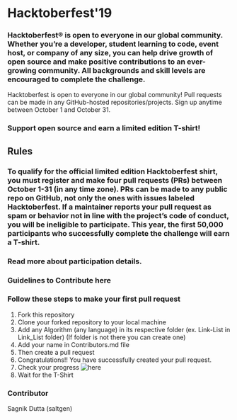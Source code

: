 # Hacktoberfest'19

### Hacktoberfest® is open to everyone in our global community. Whether you’re a developer, student learning to code, event host, or company of any size, you can help drive growth of open source and make positive contributions to an ever-growing community. All backgrounds and skill levels are encouraged to complete the challenge.

Hacktoberfest is open to everyone in our global community!
Pull requests can be made in any GitHub-hosted repositories/projects.
Sign up anytime between October 1 and October 31.

### Support open source and earn a limited edition T-shirt!

## Rules

### To qualify for the official limited edition Hacktoberfest shirt, you must register and make four pull requests (PRs) between October 1-31 (in any time zone). PRs can be made to any public repo on GitHub, not only the ones with issues labeled Hacktoberfest. If a maintainer reports your pull request as spam or behavior not in line with the project’s code of conduct, you will be ineligible to participate. This year, the first 50,000 participants who successfully complete the challenge will earn a T-shirt.

### Read more about participation details.

### Guidelines to Contribute here

### Follow these steps to make your first pull request

1. Fork this repository
2. Clone your forked repository to your local machine
3. Add any Algorithm (any language) in its respective folder (ex. Link-List in Link_List folder) (If folder is not there you can create one)
4. Add your name in Contributors.md file
5. Then create a pull request
6. Congratulations!! You have successfully created your pull request.
7. Check your progress ![here](https://hacktoberfest.digitalocean.com/profile)
8. Wait for the T-Shirt

### Contributor

Sagnik Dutta (saltgen)
